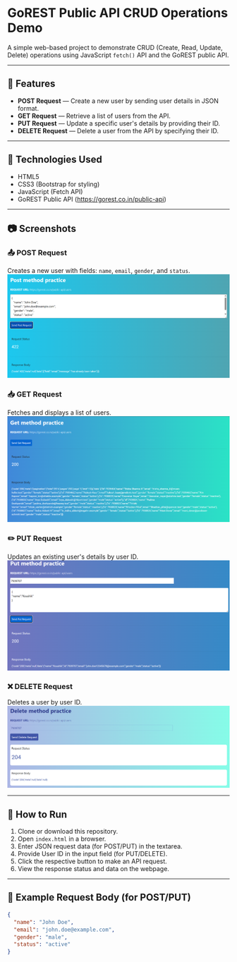 # GoREST Public API CRUD Operations Demo

A simple web-based project to demonstrate CRUD (Create, Read, Update, Delete) operations using JavaScript `fetch()` API and the GoREST public API.

---

## 📑 Features

- **POST Request** — Create a new user by sending user details in JSON format.
- **GET Request** — Retrieve a list of users from the API.
- **PUT Request** — Update a specific user's details by providing their ID.
- **DELETE Request** — Delete a user from the API by specifying their ID.

---

## 🚀 Technologies Used

- HTML5
- CSS3 (Bootstrap for styling)
- JavaScript (Fetch API)
- GoREST Public API (https://gorest.co.in/public-api)

---

## 📷 Screenshots

### 📤 POST Request
Creates a new user with fields: `name`, `email`, `gender`, and `status`.
![POST Screenshot](screenshots/POSTMethod.png)

### 📥 GET Request
Fetches and displays a list of users.
![GET Screenshot](screenshots/GETMethod.png)

### ✏️ PUT Request
Updates an existing user's details by user ID.
![PUT Screenshot](screenshots/PUTMethod.png)

### ❌ DELETE Request
Deletes a user by user ID.
![DELETE Screenshot](screenshots/DELETEMethod.png)

---

## 📖 How to Run

1. Clone or download this repository.
2. Open `index.html` in a browser.
3. Enter JSON request data (for POST/PUT) in the textarea.
4. Provide User ID in the input field (for PUT/DELETE).
5. Click the respective button to make an API request.
6. View the response status and data on the webpage.

---

## 📝 Example Request Body (for POST/PUT)

```json
{
  "name": "John Doe",
  "email": "john.doe@example.com",
  "gender": "male",
  "status": "active"
}

